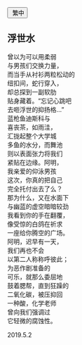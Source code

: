 <div class="poetry-container">

<!-- <a href="#/yx/浮世水">
<button class="language-switcher"><i class="fa fa-file-word-o fa-fw"></i>&nbsp;简中</button>
</a> -->

<a href="#/ver.cht/浮世水">
<button class="language-switcher"><i class="fa fa-file-word-o fa-fw"></i>&nbsp;繁中</button>
</a>

## 浮世水 <span class="footnote" onclick="footnoteFSS()"><i class="fa fa-file-image-o fa-fw pull-right"></i></span>

曾以为可以用柔弱  
与男孩们交换力量，  
而当手从衬衫两粒松动的  
纽扣间，蛇行穿入，  
却总探到一副软肋  
贴身藏着。“忘记心跳吧  
去咂浮世的抑扬格…”  
蓝枪鱼迪斯科与  
喜丧茶，如雨洼，  
汇拢起整个大学城  
多鱼的水分，而舞池  
则以表面张力将我们  
紧贴在边缘。阿明，  
我亲爱的仰泳男孩  
这次，你真的把自己  
完全托付出去了么？  
那为什么，又在水面下  
与幽蓝的虚空暗暗较劲  
我看到你的手在翻覆，  
像受惊的白鸽在祈求  
一座给你腾空的广场。  
阿明，迟早有一天，  
我们再也不会  
以第二人称称呼彼此；  
为恶作剧准备的  
可乐，就那么委屈地  
鼓着腮帮，直到狂躁的  
二氧化碳，被压抑回  
一种酸，化学老师  
曾向我们强调过  
它轻微的腐蚀性。  

<div class="time-note">2019.5.2</div>
</div>